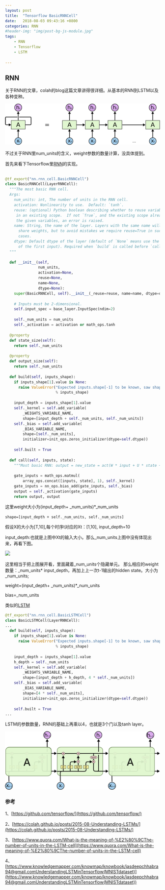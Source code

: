```yaml
---
layout: post
title:  "Tensorflow BasicRNNCell"
date:   2018-08-03 09:43:16 +0800
categories: RNN
#header-img: "img/post-bg-js-module.jpg"
tags:
    - RNN 
    - Tensorflow 
    - LSTM 

---
```



## RNN

关于RNN的文章，colah的blog这篇文章讲得很详细。从基本的RNN到LSTM以及各种变种。

![](/img/article/2018-08-03-RNN-unrolled.png)

不过关于RNN里num_units的含义，weight参数的数量计算，没具体提到。

首先来看下Tensorflow里[RNN](https://github.com/tensorflow/tensorflow/blob/be3d22844025e42e177a21479f3ae73bc5351c1f/tensorflow/python/ops/rnn_cell_impl.py#L333)的实现。


``` python

@tf_export("nn.rnn_cell.BasicRNNCell")
class BasicRNNCell(LayerRNNCell):
  """The most basic RNN cell.
  Args:
    num_units: int, The number of units in the RNN cell.
    activation: Nonlinearity to use.  Default: `tanh`.
    reuse: (optional) Python boolean describing whether to reuse variables
     in an existing scope.  If not `True`, and the existing scope already has
     the given variables, an error is raised.
    name: String, the name of the layer. Layers with the same name will
      share weights, but to avoid mistakes we require reuse=True in such
      cases.
    dtype: Default dtype of the layer (default of `None` means use the type
      of the first input). Required when `build` is called before `call`.
  """

  def __init__(self,
               num_units,
               activation=None,
               reuse=None,
               name=None,
               dtype=None):
    super(BasicRNNCell, self).__init__(_reuse=reuse, name=name, dtype=dtype)

    # Inputs must be 2-dimensional.
    self.input_spec = base_layer.InputSpec(ndim=2)

    self._num_units = num_units
    self._activation = activation or math_ops.tanh

  @property
  def state_size(self):
    return self._num_units

  @property
  def output_size(self):
    return self._num_units

  def build(self, inputs_shape):
    if inputs_shape[1].value is None:
      raise ValueError("Expected inputs.shape[-1] to be known, saw shape: %s"
                       % inputs_shape)

    input_depth = inputs_shape[1].value
    self._kernel = self.add_variable(
        _WEIGHTS_VARIABLE_NAME,
        shape=[input_depth + self._num_units, self._num_units])
    self._bias = self.add_variable(
        _BIAS_VARIABLE_NAME,
        shape=[self._num_units],
        initializer=init_ops.zeros_initializer(dtype=self.dtype))

    self.built = True

  def call(self, inputs, state):
    """Most basic RNN: output = new_state = act(W * input + U * state + B)."""

    gate_inputs = math_ops.matmul(
        array_ops.concat([inputs, state], 1), self._kernel)
    gate_inputs = nn_ops.bias_add(gate_inputs, self._bias)
    output = self._activation(gate_inputs)
    return output, output

```

这里weight大小为(input_depth+ \_num\_units)*\_num\_units

```shape=[input_depth + self._num_units, self._num_units]```

假设X的大小为[T,10],每个时序t对应的Xt：[1,10], input_depth=10

input_depth:也就是上图中Xt的输入大小。那么\_num\_units上图中没有体现出来，再看下图。

![](/img/article/2018-08-03-num_units.png)

这里相当于把上图展开看，里面藏着\_num\_units个隐藏单元。
那么相应的weight数量：\_num\_units* input_depth，再加上上一次t-1输出的hidden state。大小为\_num\_units;

weight=(input_depth+ \_num\_units)*\_num\_units

bias=\_num\_units

类似的[LSTM](https://github.com/tensorflow/tensorflow/blob/be3d22844025e42e177a21479f3ae73bc5351c1f/tensorflow/python/ops/rnn_cell_impl.py#L519)

``` python
@tf_export("nn.rnn_cell.BasicLSTMCell")
class BasicLSTMCell(LayerRNNCell):
...
  def build(self, inputs_shape):
    if inputs_shape[1].value is None:
      raise ValueError("Expected inputs.shape[-1] to be known, saw shape: %s"
                       % inputs_shape)

    input_depth = inputs_shape[1].value
    h_depth = self._num_units
    self._kernel = self.add_variable(
        _WEIGHTS_VARIABLE_NAME,
        shape=[input_depth + h_depth, 4 * self._num_units])
    self._bias = self.add_variable(
        _BIAS_VARIABLE_NAME,
        shape=[4 * self._num_units],
        initializer=init_ops.zeros_initializer(dtype=self.dtype))

    self.built = True
...

```
LSTM的参数数量，RNN的基础上再乘以4，也就是3个门以及tanh layer。

![](/img/article/2018-08-03-LSTM3-chain.png)


### 参考

1、[https://github.com/tensorflow/](https://github.com/tensorflow/)

2、[https://colah.github.io/posts/2015-08-Understanding-LSTMs/](https://colah.github.io/posts/2015-08-Understanding-LSTMs/)

3、[https://www.quora.com/What-is-the-meaning-of-%E2%80%9CThe-number-of-units-in-the-LSTM-cell](https://www.quora.com/What-is-the-meaning-of-%E2%80%9CThe-number-of-units-in-the-LSTM-cell)

4、[https://www.knowledgemapper.com/knowmap/knowbook/jasdeepchhabra94@gmail.comUnderstandingLSTMinTensorflow(MNISTdataset)](https://www.knowledgemapper.com/knowmap/knowbook/jasdeepchhabra94@gmail.comUnderstandingLSTMinTensorflow(MNISTdataset))
